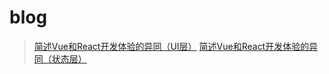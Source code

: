 # blog

> [简述Vue和React开发体验的异同（UI层）](https://github.com/EasyTuan/blog/issues/1)
> [简述Vue和React开发体验的异同（状态层）](https://github.com/EasyTuan/blog/issues/2)
